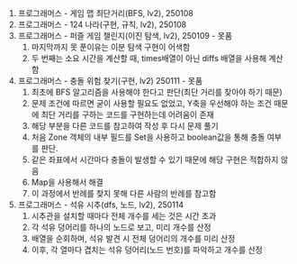 1. 프로그래머스 - 게임 맵 최단거리(BFS, lv2), 250108
2. 프로그래머스 - 124 나라(구현, 규칙, lv2), 250108
3. 프로그래머스 - 퍼즐 게임 챌린지(이진 탐색, lv2), 250109 - 못품
	1. 마지막까지 못 푼이유는 이분 탐색 구현이 어색함
	2. 두 번째는 소요 시간을 계산할 때, times배열이 아닌 diffs 배열을 사용해 계산함
4. 프로그래머스 - 충돌 위험 찾기(구현, lv2) 250111 - 못품
	1. 최초에 BFS 알고리즘을 사용해야 한다고 판단(최단 거리를 찾아야 하기 때문)
	2. 문제 조건에 따르면 굳이 사용할 필요도 없었고, Y축을 우선해야 하는 조건 때문에 최단 거리를 구하는 코드를 구현하는데 어려움이 존재
	3. 해당 부분을 다른 코드를 참고하여 작성 후 다시 문제 풀기
	4. 처음 Zone 객체의 내부 필드를 Set을 사용하고 boolean값을 통해 충돌 여부를 판단.
	5. 같은 좌표에서 시간마다 충돌이 발생할 수 있기 때문에 해당 구현은 적합하지 않음
	6. Map을 사용해서 해결
	7. 이 과정에서 반례를 찾지 못해 다른 사람의 반례를 참고함
5. 프로그래머스 - 석유 시추(dfs, 노드, lv2), 250114
	1. 시추관을 설치할 때마다 전체 개수를 세는 것은 시간 초과
	2. 각 석유 덩어리를 하나의 노드로 보고, 미리 개수를 산정
	3. 배열을 순회하며, 석유 발견 시 전체 덩어리의 개수를 미리 산정
	4. 이후, 각 열마다 겹치는 석유 덩어리(노드 번호)를 파악하고 개수를 산정